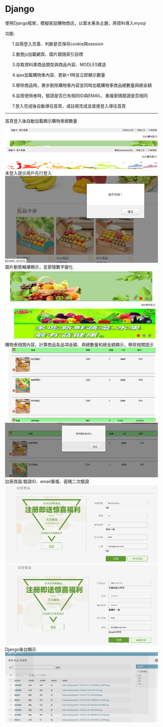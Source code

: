 # Django

使用Django框架，模擬架設購物商店，以賣水果為主題，將資料導入mysql

功能:

<ul>1.註冊登入完善、判斷是否保存cookie與session</ul>

<ul>2.動態js加載網頁、圖片跟隨索引目標</ul>
 
<ul>3.存取資料庫商品類型與商品內容、MODLES建造</ul>

<ul>4.ajax加載購物車內容、更新+1時並立即顯示數量</ul>

<ul>5.移除商品時，異步刪除購物車內容並同時加載購物車商品總數量與總金額</ul>

<ul>6.註冊使用者時，驗證是否已有相同ID與EMAIL、重複密碼驗證是否相同</ul>

<ul>7.登入完成後自動導往首頁，或註冊完成並直接登入導往首頁</ul>
 
---------------------------------------------------------------------------------
首頁登入後自動加載顯示購物車總數量

<img src='https://github.com/huihuiman/Django/blob/master/Django%E5%9C%96%E7%89%87/d1.jpg'>
<img src='https://github.com/huihuiman/Django/blob/master/Django%E5%9C%96%E7%89%87/d2.jpg'>
未登入提示用戶先行登入

<img src='https://github.com/huihuiman/Django/blob/master/Django%E5%9C%96%E7%89%87/d3.jpg'>
圖片動態輪播顯示，並更隨數字變化

<img src='https://github.com/huihuiman/Django/blob/master/Django%E5%9C%96%E7%89%87/d4.jpg'>
<img src='https://github.com/huihuiman/Django/blob/master/Django%E5%9C%96%E7%89%87/d5.jpg'>
購物車相關內容，計算商品各品項金額、與總數量和總金額顯示，移除相關提示

<img src='https://github.com/huihuiman/Django/blob/master/Django%E5%9C%96%E7%89%87/d6.jpg'>
<img src='https://github.com/huihuiman/Django/blob/master/Django%E5%9C%96%E7%89%87/d7.jpg'>
註冊頁面:驗證ID、email重複、密碼二次驗證

<img src='https://github.com/huihuiman/Django/blob/master/Django%E5%9C%96%E7%89%87/d8.jpg'>
<img src='https://github.com/huihuiman/Django/blob/master/Django%E5%9C%96%E7%89%87/d9.jpg'>
Django後台顯示

<img src='https://github.com/huihuiman/Django/blob/master/Django%E5%9C%96%E7%89%87/d10.jpg'>

